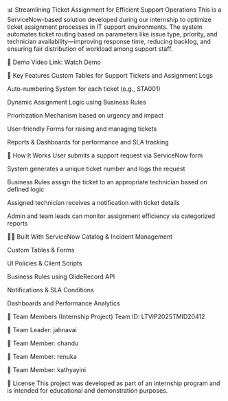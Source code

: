 📊 Streamlining Ticket Assignment for Efficient Support Operations
This is a ServiceNow-based solution developed during our internship to optimize ticket assignment processes in IT support environments. The system automates ticket routing based on parameters like issue type, priority, and technician availability—improving response time, reducing backlog, and ensuring fair distribution of workload among support staff.

🔗 Demo Video Link: Watch Demo

🔧 Key Features
Custom Tables for Support Tickets and Assignment Logs

Auto-numbering System for each ticket (e.g., STA001)

Dynamic Assignment Logic using Business Rules

Prioritization Mechanism based on urgency and impact

User-friendly Forms for raising and managing tickets

Reports & Dashboards for performance and SLA tracking

📂 How It Works
User submits a support request via ServiceNow form

System generates a unique ticket number and logs the request

Business Rules assign the ticket to an appropriate technician based on defined logic

Assigned technician receives a notification with ticket details

Admin and team leads can monitor assignment efficiency via categorized reports

👨‍💻 Built With
ServiceNow Catalog & Incident Management

Custom Tables & Forms

UI Policies & Client Scripts

Business Rules using GlideRecord API

Notifications & SLA Conditions

Dashboards and Performance Analytics

👥 Team Members (Internship Project)
Team ID: LTVIP2025TMID20412

👤 Team Leader: jahnavai

👤 Team Member: chandu

👤 Team Member: renuka

👤 Team Member: kathyayini

📎 License
This project was developed as part of an internship program and is intended for educational and demonstration purposes.

